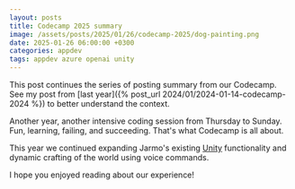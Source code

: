 ```yaml
---
layout: posts
title: Codecamp 2025 summary
image: /assets/posts/2025/01/26/codecamp-2025/dog-painting.png
date: 2025-01-26 06:00:00 +0300
categories: appdev
tags: appdev azure openai unity
---
```


This post continues the series of posting summary from our
Codecamp. See my post from [last year]({% post_url 2024/01/2024-01-14-codecamp-2024 %})
to better understand the context.

Another year, another intensive coding session from Thursday to Sunday.
Fun, learning, failing, and succeeding. That's what Codecamp is all about.

This year we continued expanding Jarmo's existing [Unity](https://unity.com) 
functionality and dynamic crafting of the world using voice commands.

<!-- 
You can find more existing videos
from [Jarmo's LinkedIn posts](https://www.linkedin.com/in/jarmo-h%C3%A4m%C3%A4l%C3%A4inen-821337a/recent-activity/all/).
-->

I hope you enjoyed reading about our experience!
